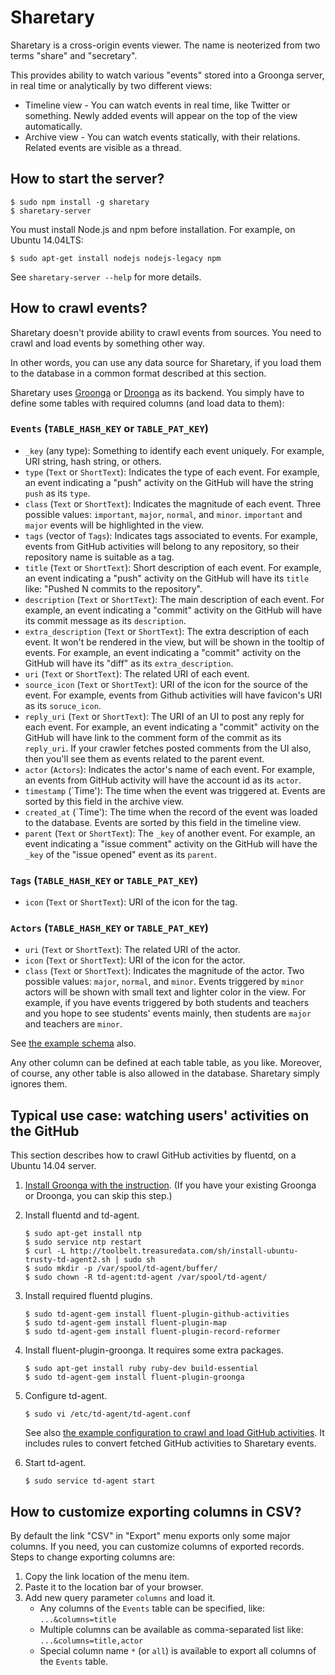 # Sharetary

Sharetary is a cross-origin events viewer.
The name is neoterized from two terms "share" and "secretary".

This provides ability to watch various "events" stored into a Groonga server, in real time or analytically by two different views:

 * Timeline view - You can watch events in real time, like Twitter or something. Newly added events will appear on the top of the view automatically.
 * Archive view - You can watch events statically, with their relations. Related events are visible as a thread.


## How to start the server?

    $ sudo npm install -g sharetary
    $ sharetary-server

You must install Node.js and npm before installation.
For example, on Ubuntu 14.04LTS:

    $ sudo apt-get install nodejs nodejs-legacy npm

See `sharetary-server --help` for more details.


## How to crawl events?

Sharetary doesn't provide ability to crawl events from sources.
You need to crawl and load events by something other way.

In other words, you can use any data source for Sharetary, if you load them to the database in a common format described at this section.

Sharetary uses [Groonga](http://groonga.org) or [Droonga](http://droonga.org/) as its backend.
You simply have to define some tables with required columns (and load data to them):


### `Events` (`TABLE_HASH_KEY` or `TABLE_PAT_KEY`)

 * `_key` (any type):
   Something to identify each event uniquely.
   For example, URI string, hash string, or others.
 * `type` (`Text` or `ShortText`):
   Indicates the type of each event.
   For example, an event indicating a "push" activity on the GitHub will have the string `push` as its `type`.
 * `class` (`Text` or `ShortText`):
   Indicates the magnitude of each event.
   Three possible values: `important`, `major`, `normal`, and `minor`.
   `important` and `major` events will be highlighted in the view.
 * `tags` (vector of `Tags`):
   Indicates tags associated to events.
   For example, events from GitHub activities will belong to any repository, so their repository name is suitable as a tag.
 * `title` (`Text` or `ShortText`):
   Short description of each event.
   For example, an event indicating a "push" activity on the GitHub will have its `title` like: "Pushed N commits to the repository".
 * `description` (`Text` or `ShortText`):
   The main description of each event.
   For example, an event indicating a "commit" activity on the GitHub will have its commit message as its `description`.
 * `extra_description` (`Text` or `ShortText`):
   The extra description of each event.
   It won't be rendered in the view, but will be shown in the tooltip of events.
   For example, an event indicating a "commit" activity on the GitHub will have its "diff" as its `extra_description`.
 * `uri` (`Text` or `ShortText`):
   The related URI of each event.
 * `source_icon` (`Text` or `ShortText`):
   URI of the icon for the source of the event.
   For example, events from Github activities will have favicon's URI as its `soruce_icon`.
 * `reply_uri` (`Text` or `ShortText`):
   The URI of an UI to post any reply for each event.
   For example, an event indicating a "commit" activity on the GitHub will have link to the comment form of the commit as its `reply_uri`.
   If your crawler fetches posted comments from the UI also, then you'll see them as events related to the parent event.
 * `actor` (`Actors`):
   Indicates the actor's name of each event.
   For example, an events from GitHub activity will have the account id as its `actor`.
 * `timestamp` (`Time'):
   The time when the event was triggered at.
   Events are sorted by this field in the archive view.
 * `created_at` (`Time'):
   The time when the record of the event was loaded to the database.
   Events are sorted by this field in the timeline view.
 * `parent` (`Text` or `ShortText`):
   The `_key` of another event.
   For example, an event indicating a "issue comment" activity on the GitHub will have the `_key` of the "issue opened" event as its `parent`.

### `Tags` (`TABLE_HASH_KEY` or `TABLE_PAT_KEY`)

 * `icon` (`Text` or `ShortText`):
   URI of the icon for the tag.

### `Actors` (`TABLE_HASH_KEY` or `TABLE_PAT_KEY`)

 * `uri` (`Text` or `ShortText`):
   The related URI of the actor.
 * `icon` (`Text` or `ShortText`):
   URI of the icon for the actor.
 * `class` (`Text` or `ShortText`):
   Indicates the magnitude of the actor.
   Two possible values: `major`, `normal`, and `minor`.
   Events triggered by `minor` actors will be shown with small text and lighter color in the view.
   For example, if you have events triggered by both students and teachers and you hope to see students' events mainly, then students are `major` and teachers are `minor`.


See [the example schema](sample/schema.grn) also.

Any other column can be defined at each table table, as you like.
Moreover, of course, any other table is also allowed in the database.
Sharetary simply ignores them.


## Typical use case: watching users' activities on the GitHub

This section describes how to crawl GitHub activities by fluentd, on a Ubuntu 14.04 server.

 1. [Install Groonga with the instruction](http://groonga.org/docs/install/ubuntu.html).
    (If you have your existing Groonga or Droonga, you can skip this step.)
 2. Install fluentd and td-agent.
    
    ~~~
    $ sudo apt-get install ntp
    $ sudo service ntp restart
    $ curl -L http://toolbelt.treasuredata.com/sh/install-ubuntu-trusty-td-agent2.sh | sudo sh
    $ sudo mkdir -p /var/spool/td-agent/buffer/
    $ sudo chown -R td-agent:td-agent /var/spool/td-agent/
    ~~~
 3. Install required fluentd plugins.
    
    ~~~
    $ sudo td-agent-gem install fluent-plugin-github-activities
    $ sudo td-agent-gem install fluent-plugin-map
    $ sudo td-agent-gem install fluent-plugin-record-reformer
    ~~~
 4. Install fluent-plugin-groonga. It requires some extra packages.
    
    ~~~
    $ sudo apt-get install ruby ruby-dev build-essential
    $ sudo td-agent-gem install fluent-plugin-groonga
    ~~~
 5. Configure td-agent.
    
    ~~~
    $ sudo vi /etc/td-agent/td-agent.conf
    ~~~
    
    See also [the example configuration to crawl and load GitHub activities](sample/fluent-plugin-github-activities.conf).
    It includes rules to convert fetched GitHub activities to Sharetary events.
 6. Start td-agent.
    
    ~~~
    $ sudo service td-agent start
    ~~~

## How to customize exporting columns in CSV?

By default the link "CSV" in "Export" menu exports only some major columns.
If you need, you can customize columns of exported records.
Steps to change exporting columns are:

 1. Copy the link location of the menu item.
 2. Paste it to the location bar of your browser.
 3. Add new query parameter `columns` and load it.
    * Any columns of the `Events` table can be specified, like: `...&columns=title`
    * Multiple columns can be available as comma-separated list like: `...&columns=title,actor`
    * Special column name `*` (or `all`) is available to export all columns of the `Events` table.
